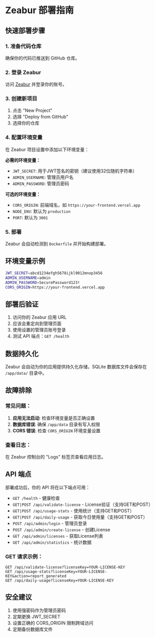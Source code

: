 # Zeabur 部署指南

## 快速部署步骤

### 1. 准备代码仓库
确保你的代码已推送到 GitHub 仓库。

### 2. 登录 Zeabur
访问 [Zeabur](https://zeabur.com) 并登录你的账号。

### 3. 创建新项目
1. 点击 "New Project"
2. 选择 "Deploy from GitHub"
3. 选择你的仓库

### 4. 配置环境变量
在 Zeabur 项目设置中添加以下环境变量：

**必需的环境变量：**
- `JWT_SECRET`: 用于JWT签名的密钥（建议使用32位随机字符串）
- `ADMIN_USERNAME`: 管理员用户名
- `ADMIN_PASSWORD`: 管理员密码

**可选的环境变量：**
- `CORS_ORIGIN`: 前端域名，如 `https://your-frontend.vercel.app`
- `NODE_ENV`: 默认为 `production`
- `PORT`: 默认为 `3001`

### 5. 部署
Zeabur 会自动检测到 `Dockerfile` 并开始构建部署。

## 环境变量示例

```bash
JWT_SECRET=abcd1234efgh5678ijkl9012mnop3456
ADMIN_USERNAME=admin
ADMIN_PASSWORD=SecurePassword123!
CORS_ORIGIN=https://your-frontend.vercel.app
```

## 部署后验证

1. 访问你的 Zeabur 应用 URL
2. 应该会重定向到管理页面
3. 使用设置的管理员账号登录
4. 测试 API 端点：`GET /health`

## 数据持久化

Zeabur 会自动为你的应用提供持久化存储，SQLite 数据库文件会保存在 `/app/data/` 目录中。

## 故障排除

### 常见问题：
1. **应用无法启动**: 检查环境变量是否正确设置
2. **数据库错误**: 确保 `/app/data` 目录有写入权限
3. **CORS 错误**: 检查 `CORS_ORIGIN` 环境变量设置

### 查看日志：
在 Zeabur 控制台的 "Logs" 标签页查看应用日志。

## API 端点

部署成功后，你的 API 将在以下端点可用：

- `GET /health` - 健康检查
- `GET|POST /api/validate-license` - License验证（支持GET和POST）
- `GET|POST /api/usage-stats` - 使用统计（支持GET和POST）
- `GET|POST /api/daily-usage` - 获取今日使用量（支持GET和POST）
- `POST /api/admin/login` - 管理员登录
- `POST /api/admin/create-license` - 创建License
- `GET /api/admin/licenses` - 获取License列表
- `GET /api/admin/statistics` - 统计数据

### GET 请求示例：
```
GET /api/validate-license?licenseKey=YOUR-LICENSE-KEY
GET /api/usage-stats?licenseKey=YOUR-LICENSE-KEY&action=report_generated
GET /api/daily-usage?licenseKey=YOUR-LICENSE-KEY
```

## 安全建议

1. 使用强密码作为管理员密码
2. 定期更换 JWT_SECRET
3. 设置正确的 CORS_ORIGIN 限制跨域访问
4. 定期备份数据库文件